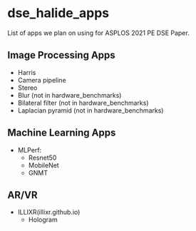 # dse_halide_apps

List of apps we plan on using for ASPLOS 2021 PE DSE Paper.

Image Processing Apps  
---------------------
* Harris
* Camera pipeline
* Stereo
* Blur (not in hardware_benchmarks)
* Bilateral filter (not in hardware_benchmarks)
* Laplacian pyramid (not in hardware_benchmarks)

Machine Learning Apps
---------------------
* MLPerf:
  * Resnet50
  * MobileNet
  * GNMT

AR/VR
---------------------
* ILLIXR(illixr.github.io)
  * Hologram
